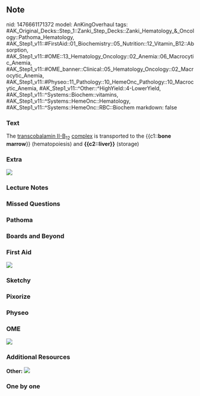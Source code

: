 ## Note
nid: 1476661171372
model: AnKingOverhaul
tags: #AK_Original_Decks::Step_1::Zanki_Step_Decks::Zanki_Hematology_&_Oncology::Pathoma_Hematology, #AK_Step1_v11::#FirstAid::01_Biochemistry::05_Nutrition::12_Vitamin_B12::Absorption, #AK_Step1_v11::#OME::13_Hematology_Oncology::02_Anemia::06_Macrocytic_Anemia, #AK_Step1_v11::#OME_banner::Clinical::05_Hematology_Oncology::02_Macrocytic_Anemia, #AK_Step1_v11::#Physeo::11_Pathology::10_HemeOnc_Pathology::10_Macrocytic_Anemia, #AK_Step1_v11::^Other::^HighYield::4-LowerYield, #AK_Step1_v11::^Systems::Biochem::vitamins, #AK_Step1_v11::^Systems::HemeOnc::Hematology, #AK_Step1_v11::^Systems::HemeOnc::RBC::Biochem
markdown: false

### Text
The <u>transcobalamin II-B</u><sub>12</sub> <u>complex</u> is
transported to the {{c1::<b>bone</b> <b>marrow</b>}}
(hematopoiesis) and <b>{{c2::liver}}</b> (storage)

### Extra
<img src="paste-53940494270971.jpg">

### Lecture Notes


### Missed Questions


### Pathoma


### Boards and Beyond


### First Aid
<img src="tmpbec6ex.png">

### Sketchy


### Pixorize


### Physeo


### OME
<div class="ome-widget">
  <a href=
  "https://onlinemeded.org/spa/hematology-oncology/macrocytic-anemia/acquire?ref=anki">
  <img src="_OME_AnkiFlashcards_Lesson_4.png"></a>
</div>

### Additional Resources
<b>Other:</b> <img src="tmpCZ4FXy.png">

### One by one

